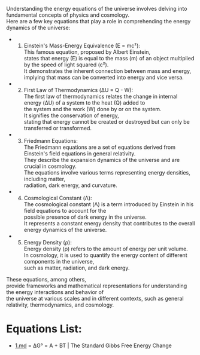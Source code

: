 Understanding the energy equations of the universe involves delving into fundamental concepts of physics and cosmology.   
 Here are a few key equations that play a role in comprehending the energy dynamics of the universe:   

  - 1. Einstein's Mass-Energy Equivalence (E = mc²):  
        This famous equation, proposed by Albert Einstein,    
         states that energy (E) is equal to the mass (m) of an object multiplied by the speed of light squared (c²).    
          It demonstrates the inherent connection between mass and energy, implying that mass can be converted into energy and vice versa.   
   
  - 2. First Law of Thermodynamics (ΔU = Q - W):    
        The first law of thermodynamics relates the change in internal energy (ΔU) of a system to the heat (Q) added to   
         the system and the work (W) done by or on the system.   
          It signifies the conservation of energy,   
           stating that energy cannot be created or destroyed but can only be transferred or transformed.   

  - 3. Friedmann Equations:   
        The Friedmann equations are a set of equations derived from Einstein's field equations in general relativity.    
         They describe the expansion dynamics of the universe and are crucial in cosmology.    
          The equations involve various terms representing energy densities, including matter,   
           radiation, dark energy, and curvature.   

  - 4. Cosmological Constant (Λ):   
        The cosmological constant (Λ) is a term introduced by Einstein in his field equations to account for the   
         possible presence of dark energy in the universe.   
          It represents a constant energy density that contributes to the overall energy dynamics of the universe.   

  - 5. Energy Density (ρ):   
        Energy density (ρ) refers to the amount of energy per unit volume.     
         In cosmology, it is used to quantify the energy content of different components in the universe,    
          such as matter, radiation, and dark energy.  

   These equations, among others,   
    provide frameworks and mathematical representations for understanding the energy interactions and behavior of   
     the universe at various scales and in different contexts, such as general relativity, thermodynamics, and cosmology.   

# Equations List:  
 - [1.md](/assets/docs/universe/equations/Heat-Energy/Heat/1.md) =  ΔG° = A + BT |  The Standard Gibbs Free Energy Change  
